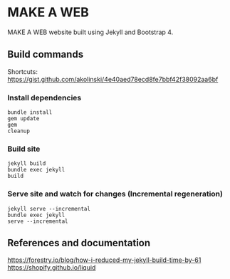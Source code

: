 # MAKE A WEB
MAKE A WEB website built using Jekyll and Bootstrap 4.

## Build commands

Shortcuts: <a target="_blank" href="https://gist.github.com/akolinski/4e40aed78ecd8fe7bbf42f38092aa6bf">https://gist.github.com/akolinski/4e40aed78ecd8fe7bbf42f38092aa6bf</a>

### Install dependencies
<code>bundle install</code><br>
<code>gem update</code><br>
<code>gem cleanup</code><br>

### Build site
<code>jekyll build</code><br>
<code>bundle exec jekyll build</code><br>

### Serve site and watch for changes (Incremental regeneration)
<code>jekyll serve --incremental</code><br>
<code>bundle exec jekyll serve --incremental</code><br>

## References and documentation

<a target="_blank" href="https://forestry.io/blog/how-i-reduced-my-jekyll-build-time-by-61/">https://forestry.io/blog/how-i-reduced-my-jekyll-build-time-by-61</a><br>
<a target="_blank" href="https://shopify.github.io/liquid/">https://shopify.github.io/liquid</a><br>